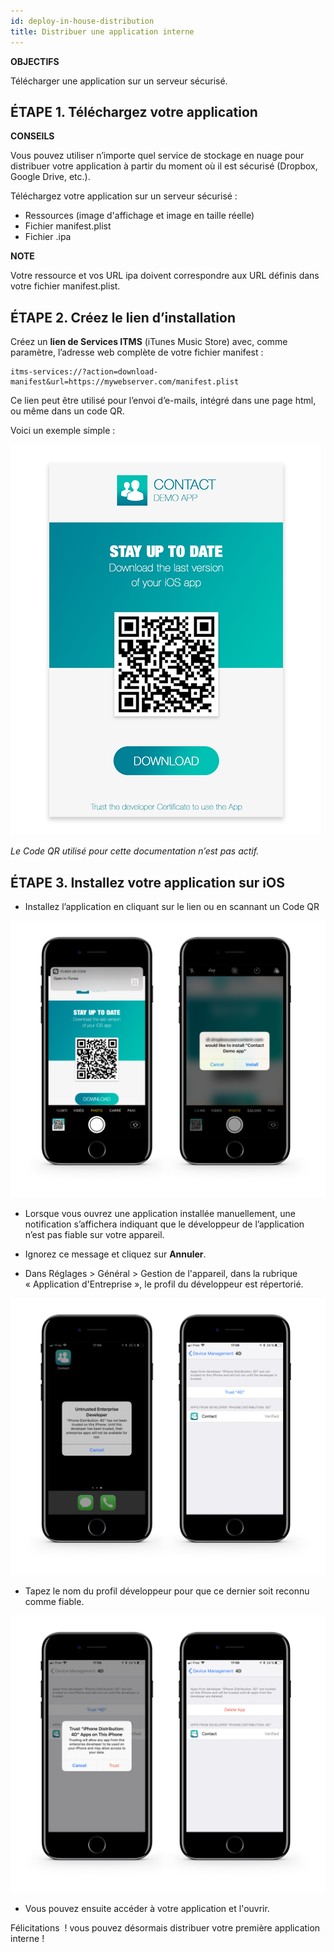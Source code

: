 ```yaml
---
id: deploy-in-house-distribution
title: Distribuer une application interne
---
```

<div class = "objectives"> 

**OBJECTIFS**

Télécharger une application sur un serveur sécurisé.</div> 

## ÉTAPE 1. Téléchargez votre application<div class = "tips"> 

**CONSEILS**

Vous pouvez utiliser n’importe quel service de stockage en nuage pour distribuer votre application à partir du moment où il est sécurisé (Dropbox, Google Drive, etc.).</div> 

Téléchargez votre application sur un serveur sécurisé :

* Ressources (image d'affichage et image en taille réelle)
* Fichier manifest.plist
* Fichier .ipa<div class = "tips"> 

**NOTE**

Votre ressource et vos URL ipa doivent correspondre aux URL définis dans votre fichier manifest.plist.</div> 

## ÉTAPE 2. Créez le lien d’installation

Créez un **lien de Services ITMS** (iTunes Music Store) avec, comme paramètre, l’adresse web complète de votre fichier manifest :

    itms-services://?action=download-manifest&url=https://mywebserver.com/manifest.plist
    
    

Ce lien peut être utilisé pour l’envoi d’e-mails, intégré dans une page html, ou même dans un code QR.

Voici un exemple simple :

![Contact demo app install](assets/deploy-in-house/Contact-demo-app-install.png)

*Le Code QR utilisé pour cette documentation n’est pas actif.*

## ÉTAPE 3. Installez votre application sur iOS

* Installez l’application en cliquant sur le lien ou en scannant un Code QR

![Scan and install](assets/deploy-in-house/Scan-and-install.png)

* Lorsque vous ouvrez une application installée manuellement, une notification s’affichera indiquant que le développeur de l’application n’est pas fiable sur votre appareil.

* Ignorez ce message et cliquez sur **Annuler**.

* Dans Réglages > Général > Gestion de l'appareil, dans la rubrique « Application d'Entreprise », le profil du développeur est répertorié.

![Untrust developer](assets/deploy-in-house/Untrust-developer.png)

* Tapez le nom du profil développeur pour que ce dernier soit reconnu comme fiable.

![Trust-confirmation](assets/deploy-in-house/Trust-confirmation.png)

* Vous pouvez ensuite accéder à votre application et l'ouvrir.

Félicitations  ! vous pouvez désormais distribuer votre première application interne !